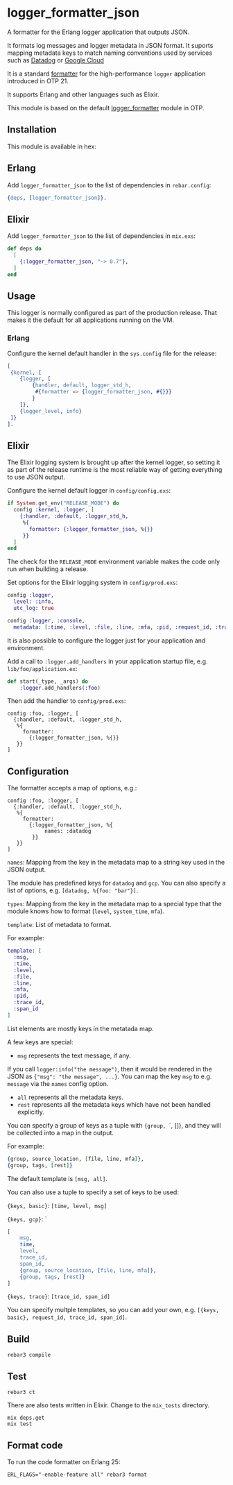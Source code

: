 # logger_formatter_json

A formatter for the Erlang logger application that outputs JSON.

It formats log messages and logger metadata in JSON format.
It suports mapping metadata keys to match naming conventions used by services such as
[Datadog](https://www.erlang.org/doc/man/logger_formatter.html) or
[Google Cloud](https://cloud.google.com/logging/docs/reference/v2/rest/v2/LogEntry#LogSeverity)

It is a standard [formatter](https://www.erlang.org/doc/apps/kernel/logger_chapter.html#formatters)
for the high-performance `logger` application introduced in OTP 21.

It supports Erlang and other languages such as Elixir.

This module is based on the default [logger_formatter](https://www.erlang.org/doc/man/logger_formatter.html)
module in OTP.

## Installation

This module is available in hex:

## Erlang

Add `logger_formatter_json` to the list of dependencies in `rebar.config`:

```erlang
{deps, [logger_formatter_json]}.
```

## Elixir

Add `logger_formatter_json` to the list of dependencies in `mix.exs`:

```elixir
def deps do
  [
    {:logger_formatter_json, "~> 0.7"},
  ]
end
```

## Usage

This logger is normally configured as part of the production release.
That makes it the default for all applications running on the VM.

### Erlang

Configure the kernel default handler in the `sys.config` file for the release:

```erlang
[
 {kernel, [
    {logger, [
        {handler, default, logger_std_h,
         #{formatter => {logger_formatter_json, #{}}}
        }
    ]},
    {logger_level, info}
 ]}
].
```

## Elixir

The Elixir logging system is brought up after the kernel logger, so
setting it as part of the release runtime is the most reliable way of
getting everything to use JSON output.

Configure the kernel default logger in `config/config.exs`:

```elixir
if System.get_env("RELEASE_MODE") do
  config :kernel, :logger, [
    {:handler, :default, :logger_std_h,
     %{
       formatter: {:logger_formatter_json, %{}}
     }}
  ]
end
```

The check for the `RELEASE_MODE` environment variable makes the code
only run when building a release.

Set options for the Elixir logging system in `config/prod.exs`:

```elixir
config :logger,
  level: :info,
  utc_log: true

config :logger, :console,
  metadata: [:time, :level, :file, :line, :mfa, :pid, :request_id, :trace_id, :span_id]
```

It is also possible to configure the logger just for your application
and environment.

Add a call to `:logger.add_handlers` in your application startup file, e.g.
`lib/foo/application.ex`:

```elixir
def start(_type, _args) do
    :logger.add_handlers(:foo)
```

Then add the handler to `config/prod.exs`:

```elxixir
config :foo, :logger, [
  {:handler, :default, :logger_std_h,
   %{
     formatter:
       {:logger_formatter_json, %{}}
   }}
]
```

## Configuration

The formatter accepts a map of options, e.g.:

```elxixir
config :foo, :logger, [
  {:handler, :default, :logger_std_h,
   %{
     formatter:
       {:logger_formatter_json, %{
            names: :datadog
        }}
   }}
]
```

`names`: Mapping from the key in the metadata map to a string key used in the JSON output.

The module has predefined keys for `datadog` and `gcp`. You can also specify
a list of options, e.g. `[datadog, %{foo: "bar"}]`.

`types`: Mapping from the key in the metadata map to a special type that the module knows how to format
(`level`, `system_time`, `mfa`).

`template`: List of metadata to format.

For example:

```elixir
template: [
  :msg,
  :time,
  :level,
  :file,
  :line,
  :mfa,
  :pid,
  :trace_id,
  :span_id
]
```

List elements are mostly keys in the metatada map.

A few keys are special:

* `msg` represents the text message, if any.

If you call `logger:info("the message")`, then it would be rendered in the JSON as
`{"msg": "the message", ...}`. You can map the key `msg` to e.g. `message` via
the `names` config option.

* `all` represents all the metadata keys.
* `rest` represents all the metadata keys which have not been handled explicitly.

You can specify a group of keys as a tuple with `{group, `<key>`, [<list of
metadata keys>]}, and they will be collected into a map in the output.

For example:

```elixir
{group, source_location, [file, line, mfa]},
{group, tags, [rest]}
```

The default template is `[msg, all]`.

You can also use a tuple to specify a set of keys to be used:

`{keys, basic}`: `[time, level, msg]`

`{keys, gcp}`: `
```erlang
[
    msg,
    time,
    level,
    trace_id,
    span_id,
    {group, source_location, [file, line, mfa]},
    {group, tags, [rest]}
]
```

`{keys, trace}`: `[trace_id, span_id]`


You can specify multple templates, so you can add your own, e.g.
`[{keys, basic}, request_id, trace_id, span_id]`.


## Build

```console
rebar3 compile
```

## Test

```console
rebar3 ct
```

There are also tests written in Elixir. Change to the `mix_tests` directory.

```console
mix deps.get
mix test
```

## Format code

To run the code formatter on Erlang 25:

```console
ERL_FLAGS="-enable-feature all" rebar3 format
```
